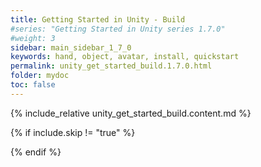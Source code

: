 ```yaml
---
title: Getting Started in Unity - Build
#series: "Getting Started in Unity series 1.7.0"
#weight: 3
sidebar: main_sidebar_1_7_0
keywords: hand, object, avatar, install, quickstart
permalink: unity_get_started_build.1.7.0.html
folder: mydoc
toc: false
---
```


{% include_relative unity_get_started_build.content.md %}

{% if include.skip != "true" %}
<!--{% include custom/series_acme_next.html %}-->
{% endif %}
